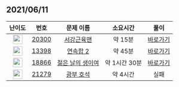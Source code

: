 ## 2021/06/11
| 난이도 | 번호 | 문제 이름 | 소요시간 | 풀이 
|:------:|:----:|:---------:|:------:|:------:|
| <img height="25px" width="25px" src="https://static.solved.ac/tier_small/7.svg"/> | [20300](https://www.acmicpc.net/problem/20300) | [서강근육맨](https://www.acmicpc.net/problem/20300) | 약 15분 | [바로가기](https://github.com/MinsangKong/DailyProblem/blob/main/06-11/1.py)| 
| <img height="25px" width="25px" src="https://static.solved.ac/tier_small/11.svg"/> | [13398](https://www.acmicpc.net/problem/13398) | [연속합 2](https://www.acmicpc.net/problem/13398) | 약 45분 | [바로가기](https://github.com/MinsangKong/DailyProblem/blob/main/06-11/2-1.py)|
| <img height="25px" width="25px" src="https://static.solved.ac/tier_small/11.svg"/> | [18866](https://www.acmicpc.net/problem/18866) | [젊은 날의 생이여](https://www.acmicpc.net/problem/18866) | 약 1시간 30분 | [바로가기](https://github.com/MinsangKong/DailyProblem/blob/main/06-11/3-1.py)| 
| <img height="25px" width="25px" src="https://static.solved.ac/tier_small/15.svg"/> | [21279](https://www.acmicpc.net/problem/21279) | [광부 호석](https://www.acmicpc.net/problem/21279) | 약 4시간 | 실패 | 